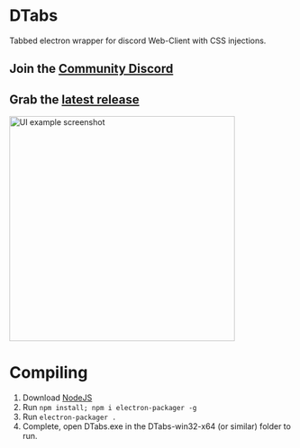 # DTabs
Tabbed electron wrapper for discord Web-Client with CSS injections.

## Join the [Community Discord](https://discord.gg/AYSWJfp7Nc)  
## Grab the [latest release](https://github.com/craftxbox/DTabs/releases/latest)

<img src="https://transfur.science/yiz48vbr" alt="UI example screenshot" height="400">

# Compiling

1. Download [NodeJS](https://nodejs.org/en/)
2. Run `npm install; npm i electron-packager -g` 
3. Run `electron-packager .`
4. Complete, open DTabs.exe in the DTabs-win32-x64 (or similar) folder to run.
